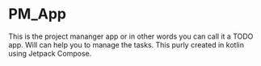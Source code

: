 # PM_App
This is the project mananger app or in other words you can call it a TODO app. Will can help you to manage the tasks. This purly created in kotlin using Jetpack Compose.
